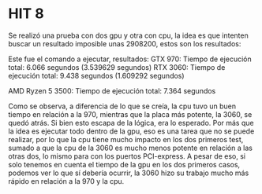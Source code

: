 # HIT 8

Se realizó una prueba con dos gpu y otra con cpu, la idea es que intenten buscar un resultado imposible unas 2908200, estos son los resultados:

Este fue el comando a ejecutar, resultados:
GTX 970: Tiempo de ejecución total: 6.066 segundos (3.539629 segundos)
RTX 3060: Tiempo de ejecución total: 9.438 segundos (1.609292 segundos)

AMD Ryzen 5 3500: Tiempo de ejecución total: 7.364 segundos

Como se observa, a diferencia de lo que se creía, la cpu tuvo un buen tiempo en relación a la 970, mientras que la placa más potente, la 3060, se quedó atrás.
Si bien esto escapa de la lógica, era lo esperado. Por más que la idea es ejecutar todo dentro de la gpu, eso es una tarea que no se puede realizar, por lo que
la cpu tiene mucho impacto en los dos primeros test, sumado a que la cpu de la 3060 es mucho menos potente en relación a las otras dos, lo mismo para con los puertos
PCI-express.
A pesar de eso, si solo tenemos en cuenta el tiempo de la gpu en los dos primeros casos, podemos ver lo que sí debería ocurrir, la 3060 hizo su trabajo mucho más rápido en relación
a la 970 y la cpu.
